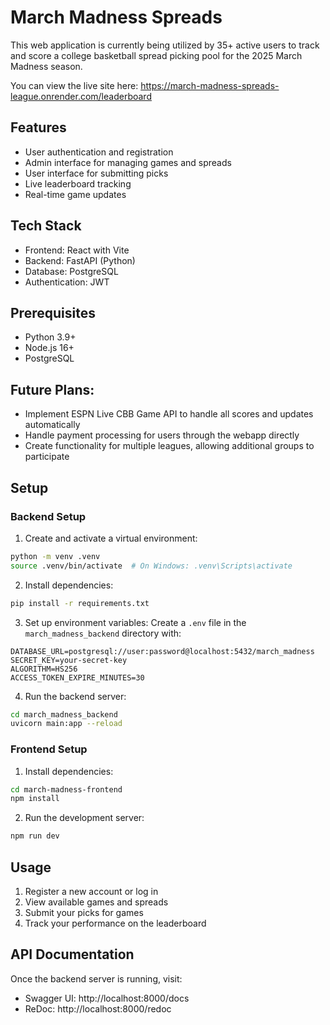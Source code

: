 # March Madness Spreads

This web application is currently being utilized by 35+ active users to track and score a college basketball spread picking pool for the 2025 March Madness season.

You can view the live site here: 
https://march-madness-spreads-league.onrender.com/leaderboard


## Features

- User authentication and registration
- Admin interface for managing games and spreads
- User interface for submitting picks
- Live leaderboard tracking
- Real-time game updates

## Tech Stack

- Frontend: React with Vite
- Backend: FastAPI (Python)
- Database: PostgreSQL
- Authentication: JWT

## Prerequisites

- Python 3.9+
- Node.js 16+
- PostgreSQL

## Future Plans:
- Implement ESPN Live CBB Game API to handle all scores and updates automatically
- Handle payment processing for users through the webapp directly
- Create functionality for multiple leagues, allowing additional groups to participate

## Setup

### Backend Setup

1. Create and activate a virtual environment:
```bash
python -m venv .venv
source .venv/bin/activate  # On Windows: .venv\Scripts\activate
```

2. Install dependencies:
```bash
pip install -r requirements.txt
```

3. Set up environment variables:
Create a `.env` file in the `march_madness_backend` directory with:
```
DATABASE_URL=postgresql://user:password@localhost:5432/march_madness
SECRET_KEY=your-secret-key
ALGORITHM=HS256
ACCESS_TOKEN_EXPIRE_MINUTES=30
```

4. Run the backend server:
```bash
cd march_madness_backend
uvicorn main:app --reload
```

### Frontend Setup

1. Install dependencies:
```bash
cd march-madness-frontend
npm install
```

2. Run the development server:
```bash
npm run dev
```

## Usage

1. Register a new account or log in
2. View available games and spreads
3. Submit your picks for games
4. Track your performance on the leaderboard

## API Documentation

Once the backend server is running, visit:
- Swagger UI: http://localhost:8000/docs
- ReDoc: http://localhost:8000/redoc
